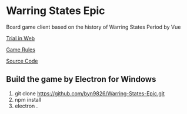 # Warring States Epic
Board game client based on the history of Warring States Period by Vue  

[Trial in Web](https://byn9826.github.io/Warring-States-Epic/)   

[Game Rules](https://github.com/byn9826/Warring-States-Epic/blob/master/%E8%A7%84%E5%88%99.md)   

[Source Code](https://github.com/byn9826/Warring-States-Epic/tree/master/docs)   

Build the game by Electron for Windows
--
1. git clone https://github.com/byn9826/Warring-States-Epic.git  
2. npm install  
3. electron .  